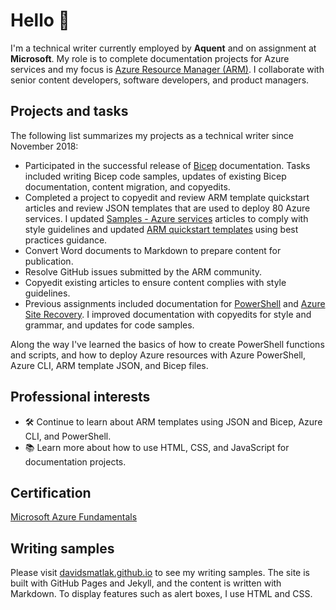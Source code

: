 # Hello 👋

I'm a technical writer currently employed by **Aquent** and on assignment at **Microsoft**. My role
is to complete documentation projects for Azure services and my focus is [Azure Resource Manager (ARM)](https://docs.microsoft.com/azure/azure-resource-manager).
I collaborate with senior content developers, software developers, and product managers.

## Projects and tasks

The following list summarizes my projects as a technical writer since November 2018:

- Participated in the successful release of [Bicep](https://docs.microsoft.com/azure/azure-resource-manager/bicep)
  documentation. Tasks included writing Bicep code samples, updates of existing Bicep documentation,
  content migration, and copyedits.
- Completed a project to copyedit and review ARM template quickstart articles and review JSON
  templates that are used to deploy 80 Azure services. I updated [Samples - Azure services](https://docs.microsoft.com/azure/azure-resource-manager/templates/)
  articles to comply with style guidelines and updated [ARM quickstart templates](https://github.com/davidsmatlak/azure-quickstart-templates/commits?author=davidsmatlak)
  using best practices guidance.
- Convert Word documents to Markdown to prepare content for publication.
- Resolve GitHub issues submitted by the ARM community.
- Copyedit existing articles to ensure content complies with style guidelines.
- Previous assignments included documentation for [PowerShell](https://docs.microsoft.com/powershell)
  and [Azure Site Recovery](https://docs.microsoft.com/azure/site-recovery). I improved
  documentation with copyedits for style and grammar, and updates for code samples.

Along the way I've learned the basics of how to create PowerShell functions and scripts, and how to
deploy Azure resources with Azure PowerShell, Azure CLI, ARM template JSON, and Bicep files.

## Professional interests

- :hammer_and_wrench: Continue to learn about ARM templates using JSON and Bicep, Azure CLI, and
  PowerShell.
- :books: Learn more about how to use HTML, CSS, and JavaScript for documentation projects.

## Certification

[Microsoft Azure Fundamentals](https://docs.microsoft.com/learn/certifications/azure-fundamentals)

## Writing samples

Please visit [davidsmatlak.github.io](https://davidsmatlak.github.io) to see my writing samples. The
site is built with GitHub Pages and Jekyll, and the content is written with Markdown. To display features such as alert boxes, I use HTML and CSS.
